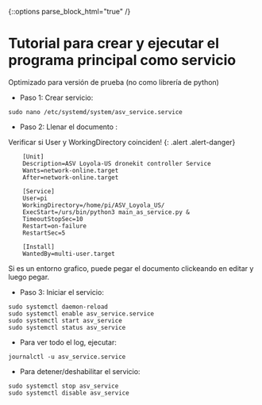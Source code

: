 {::options parse_block_html="true" /}

# Tutorial para crear y ejecutar el programa principal como servicio

Optimizado para versión de prueba (no como librería de python)

* Paso 1: Crear servicio:
```shell script
sudo nano /etc/systemd/system/asv_service.service 
```
* Paso 2: Llenar el documento :

Verificar si User y WorkingDirectory coinciden!
{: .alert .alert-danger}

        [Unit]
        Description=ASV Loyola-US dronekit controller Service
        Wants=network-online.target
        After=network-online.target
        
        [Service]
        User=pi
        WorkingDirectory=/home/pi/ASV_Loyola_US/
        ExecStart=/urs/bin/python3 main_as_service.py &
        TimeoutStopSec=10
        Restart=on-failure
        RestartSec=5
        
        [Install]
        WantedBy=multi-user.target
 Si es un entorno grafico, puede pegar el documento clickeando en editar y luego pegar.

* Paso 3: Iniciar el servicio:
```shell script
sudo systemctl daemon-reload
sudo systemctl enable asv_service.service
sudo systemctl start asv_service
sudo systemctl status asv_service
```

* Para ver todo el log, ejecutar:
```shell script
journalctl -u asv_service.service 
```

* Para detener/deshabilitar el servicio:
```shell script
sudo systemctl stop asv_service
sudo systemctl disable asv_service
```